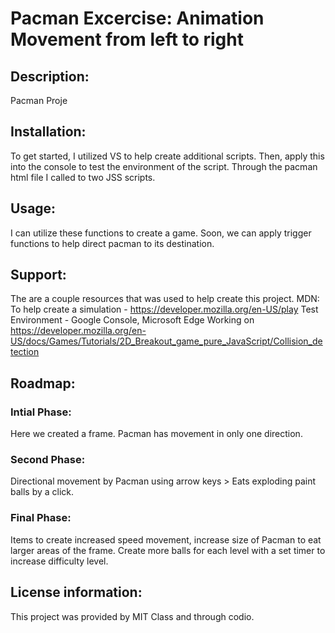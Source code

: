 # Pacman Excercise: Animation Movement from left to right
## Description: 
Pacman Proje
## Installation: 
To get started, I utilized VS to help create additional scripts. Then, apply this into the console to test the environment of the script. Through the pacman html file I called to two JSS scripts. 
## Usage: 
I can utilize these functions to create a game. Soon, we can apply trigger functions to help direct pacman to its destination. 
## Support: 
The are a couple resources that was used to help create this project. 
MDN: To help create a simulation - https://developer.mozilla.org/en-US/play
Test Environment - Google Console, Microsoft Edge
Working on https://developer.mozilla.org/en-US/docs/Games/Tutorials/2D_Breakout_game_pure_JavaScript/Collision_detection
## Roadmap: 
### Intial Phase: 
Here we created a frame. Pacman has movement in only one direction. 
### Second Phase: 
Directional movement by Pacman using arrow keys > Eats exploding paint balls by a click. 
### Final Phase: 
Items to create increased speed movement, increase size of Pacman to eat larger areas of the frame. Create more balls for each level with a set timer to increase difficulty level. 
## License information: 
This project was provided by MIT Class and through codio. 
